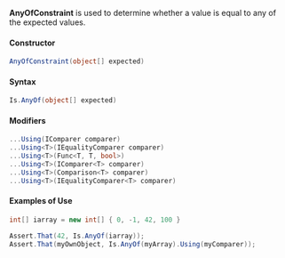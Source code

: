 **AnyOfConstraint** is used to determine whether a value is equal to any of the expected values.

#### Constructor

```csharp
AnyOfConstraint(object[] expected)
```

#### Syntax

```csharp
Is.AnyOf(object[] expected)
```

#### Modifiers

```csharp
...Using(IComparer comparer)
...Using<T>(IEqualityComparer comparer)
...Using<T>(Func<T, T, bool>)
...Using<T>(IComparer<T> comparer)
...Using<T>(Comparison<T> comparer)
...Using<T>(IEqualityComparer<T> comparer)
```

#### Examples of Use

```csharp
int[] iarray = new int[] { 0, -1, 42, 100 }

Assert.That(42, Is.AnyOf(iarray));
Assert.That(myOwnObject, Is.AnyOf(myArray).Using(myComparer));
``` 
